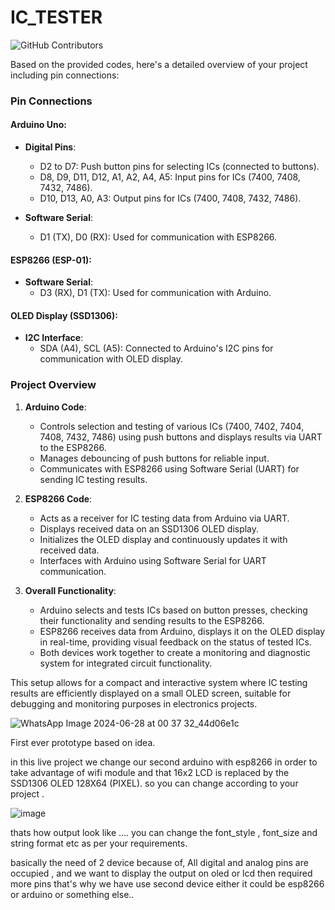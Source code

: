 # IC_TESTER

![GitHub Contributors](https://img.shields.io/github/contributors/techrj786/IC_TESTER.svg)

Based on the provided codes, here's a detailed overview of your project including pin connections:

### Pin Connections

#### Arduino Uno:
- **Digital Pins**:
  - D2 to D7: Push button pins for selecting ICs (connected to buttons).
  - D8, D9, D11, D12, A1, A2, A4, A5: Input pins for ICs (7400, 7408, 7432, 7486).
  - D10, D13, A0, A3: Output pins for ICs (7400, 7408, 7432, 7486).

- **Software Serial**:
  - D1 (TX), D0 (RX): Used for communication with ESP8266.

#### ESP8266 (ESP-01):
- **Software Serial**:
  - D3 (RX), D1 (TX): Used for communication with Arduino.

#### OLED Display (SSD1306):
- **I2C Interface**:
  - SDA (A4), SCL (A5): Connected to Arduino's I2C pins for communication with OLED display.

### Project Overview
1. **Arduino Code**:
   - Controls selection and testing of various ICs (7400, 7402, 7404, 7408, 7432, 7486) using push buttons and displays results via UART to the ESP8266.
   - Manages debouncing of push buttons for reliable input.
   - Communicates with ESP8266 using Software Serial (UART) for sending IC testing results.
   
2. **ESP8266 Code**:
   - Acts as a receiver for IC testing data from Arduino via UART.
   - Displays received data on an SSD1306 OLED display.
   - Initializes the OLED display and continuously updates it with received data.
   - Interfaces with Arduino using Software Serial for UART communication.

3. **Overall Functionality**:
   - Arduino selects and tests ICs based on button presses, checking their functionality and sending results to the ESP8266.
   - ESP8266 receives data from Arduino, displays it on the OLED display in real-time, providing visual feedback on the status of tested ICs.
   - Both devices work together to create a monitoring and diagnostic system for integrated circuit functionality.

This setup allows for a compact and interactive system where IC testing results are efficiently displayed on a small OLED screen, suitable for debugging and monitoring purposes in electronics projects.

![WhatsApp Image 2024-06-28 at 00 37 32_44d06e1c](https://github.com/a5r12/IC_TESTER/assets/159612830/b3e22952-f6ba-4dbe-9094-f479c47a8d41)


First ever prototype based on idea.

in this live project we change our second arduino with esp8266 in order to take advantage of wifi module and that 16x2 LCD is replaced by the SSD1306 OLED 128X64 (PIXEL). so you can change according to your project .

![image](https://github.com/a5r12/IC_TESTER/assets/159612830/b07d1e09-1889-4a2c-a58b-30af9a3bee92)


thats how output look like ....
you can change the font_style , font_size and string format etc as per your requirements.


basically the need of 2 device because of, All digital and analog pins are occupied , and we want to display the output on oled or lcd then required more pins that's why we have use second device either it could be esp8266 or arduino or something else..

